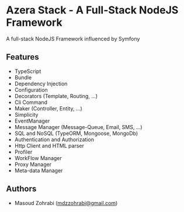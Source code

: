 # Azera Stack - A Full-Stack NodeJS Framework

A full-stack NodeJS Framework influenced by Symfony

## Features
- TypeScript
- Bundle
- Dependency Injection
- Configuration
- Decorators (Template, Routing, ...)
- Cli Command
- Maker (Controller, Entity, ...)
- Simplicity
- EventManager
- Message Manager (Message-Queue, Email, SMS, ...)
- SQL and NoSQL (TypeORM, Mongoose, MongoDb)
- Authentication and Authorization
- Http Client and HTML parser
- Profiler
- WorkFlow Manager
- Proxy Manager
- Meta-data Manager

## Authors
- Masoud Zohrabi (mdzzohrabi@gmail.com)